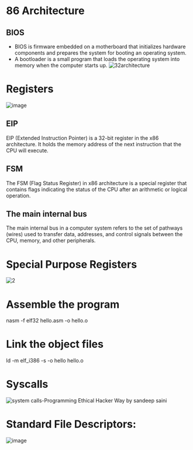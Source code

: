 
# 86 Architecture
## BIOS
- BIOS is firmware embedded on a motherboard that initializes hardware components and prepares the system for booting an operating system.
- A bootloader is a small program that loads the operating system into memory when the computer starts up.
![32architecture](https://github.com/user-attachments/assets/a6da0e28-ee22-4ddf-9c94-540c463a7580)
# Registers
![image](https://github.com/user-attachments/assets/8066da44-ef01-4a39-9a0c-19a2f9271db3)
## EIP
EIP (Extended Instruction Pointer) is a 32-bit register in the x86 architecture.
It holds the memory address of the next instruction that the CPU will execute.
## FSM
The FSM (Flag Status Register) in x86 architecture is a special register that contains flags indicating the status of the CPU after an arithmetic or logical operation.
## The main internal bus
The main internal bus in a computer system refers to the set of pathways (wires) used to transfer data, addresses, and control signals between the CPU, memory, and other peripherals. 
# Special Purpose Registers
![2](https://github.com/user-attachments/assets/c5ea8319-c35d-477b-a23a-527d989f0db6)

# Assemble the program
nasm -f elf32 hello.asm -o hello.o
# Link the object files
ld -m elf_i386 -s -o hello hello.o

# Syscalls
![system calls-Programming Ethical Hacker Way by sandeep saini](https://github.com/user-attachments/assets/9d81ec4a-45ed-454b-80e6-75b088a8bb3b)
# Standard File Descriptors:
![image](https://github.com/user-attachments/assets/be5adc43-5250-4560-ad72-09d503d989b2)


